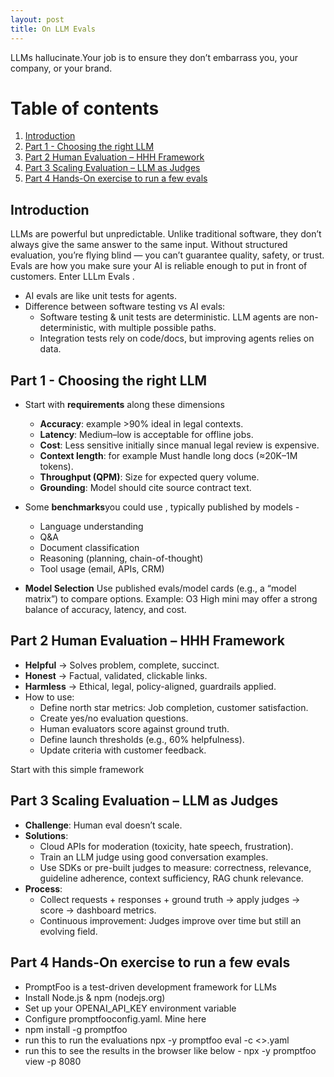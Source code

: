 ```yaml
---
layout: post
title: On LLM Evals
---
```


LLMs hallucinate.Your job is to ensure they don’t embarrass you, your company, or your brand.

# Table of contents
1. [Introduction](#introduction)
2. [Part 1 - Choosing the right LLM](#part1)
3. [Part 2 Human Evaluation – HHH Framework](#part2)
4. [Part 3 Scaling Evaluation – LLM as Judges](#part3)
5. [Part 4 Hands-On exercise to run a few evals](#part4)

## Introduction <a name="introduction"></a>
LLMs are powerful but unpredictable. Unlike traditional software, they don’t always give the same answer to the same input. Without structured evaluation, you’re flying blind — you can’t guarantee quality, safety, or trust. Evals are how you make sure your AI is reliable enough to put in front of customers.
Enter LLLm Evals . 
- AI evals are like unit tests for agents.
- Difference between software testing vs AI evals:
  - Software testing & unit tests are deterministic. LLM agents are non-deterministic, with multiple possible paths.
  - Integration tests rely on code/docs, but improving agents relies on data.

## Part 1 - Choosing the right LLM <a name="part1"></a>
- Start with **requirements** along these dimensions
  - **Accuracy**: example >90% ideal in legal contexts.
  - **Latency**: Medium–low is acceptable for offline jobs.
  - **Cost**: Less sensitive initially since manual legal review is expensive.
  - **Context length**: for example Must handle long docs (≈20K–1M tokens).
  - **Throughput (QPM)**: Size for expected query volume.
  - **Grounding**: Model should cite source contract text.
- Some **benchmarks**you could use , typically published by models -
  - Language understanding
  - Q&A
  - Document classification
  - Reasoning (planning, chain-of-thought)
  - Tool usage (email, APIs, CRM)

- **Model Selection** 
Use published evals/model cards (e.g., a “model matrix”) to compare options.
Example: O3 High mini may offer a strong balance of accuracy, latency, and cost.

## Part 2 Human Evaluation – HHH Framework <a name="part2"></a>
- **Helpful** → Solves problem, complete, succinct.
- **Honest** → Factual, validated, clickable links.
- **Harmless** → Ethical, legal, policy-aligned, guardrails applied.
- How to use:
    - Define north star metrics: Job completion, customer satisfaction.
    - Create yes/no evaluation questions.
    - Human evaluators score against ground truth.
    - Define launch thresholds (e.g., 60% helpfulness).
    - Update criteria with customer feedback.
      
 Start with this simple framework
   
## Part 3 Scaling Evaluation – LLM as Judges<a name="part3"></a>

- **Challenge**: Human eval doesn’t scale.
- **Solutions**:
  - Cloud APIs for moderation (toxicity, hate speech, frustration).
  - Train an LLM judge using good conversation examples.
  - Use SDKs or pre-built judges to measure: correctness, relevance, guideline adherence, context sufficiency, RAG chunk relevance.
- **Process**:
  - Collect requests + responses + ground truth → apply judges → score → dashboard metrics.
  - Continuous improvement: Judges improve over time but still an evolving field.

 ## Part 4 Hands-On exercise to run a few evals<a name="part4"></a>
 - PromptFoo is a test-driven development framework for LLMs
 - Install Node.js & npm (nodejs.org)
 - Set up your OPENAI_API_KEY environment variable
 - Configure promptfooconfig.yaml. Mine here
 - npm install -g promptfoo
 - run this to run the evaluations npx -y promptfoo eval -c <<config>>.yaml
 - run this to see the results in the browser like below - npx -y promptfoo view -p 8080


    
